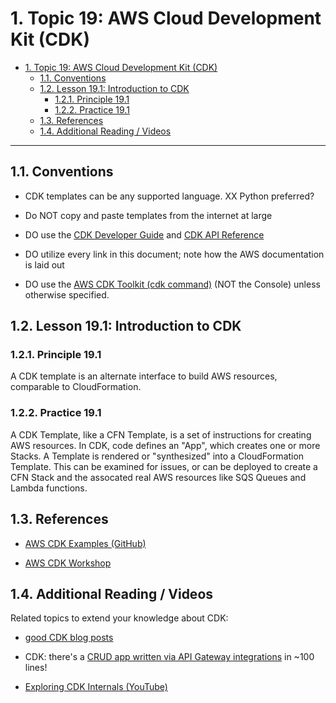 # 1. Topic 19: AWS Cloud Development Kit (CDK)

- [1. Topic 19: AWS Cloud Development Kit (CDK)](#1-topic-19-aws-cloud-development-kit-cdk)
  - [1.1. Conventions](#11-conventions)
  - [1.2. Lesson 19.1: Introduction to CDK](#12-lesson-191-introduction-to-cdk)
    - [1.2.1. Principle 19.1](#121-principle-191)
    - [1.2.2. Practice 19.1](#122-practice-191)
  - [1.3. References](#13-references)
  - [1.4. Additional Reading / Videos](#14-additional-reading--videos)

****

## 1.1. Conventions

- CDK templates can be any supported language. XX Python preferred?

- Do NOT copy and paste templates from the internet at large

- DO use the [CDK Developer Guide](https://docs.aws.amazon.com/cdk/latest/guide/home.html)
  and [CDK API Reference](https://docs.aws.amazon.com/cdk/api/latest/docs/aws-construct-library.html)

- DO utilize every link in this document; note how the AWS documentation is
  laid out

- DO use the [AWS CDK Toolkit (cdk command)](https://docs.aws.amazon.com/cdk/latest/guide/cli.html)
  (NOT the Console) unless otherwise specified.

## 1.2. Lesson 19.1: Introduction to CDK

### 1.2.1. Principle 19.1

A CDK template is an alternate interface to build AWS resources, comparable to CloudFormation.

### 1.2.2. Practice 19.1

A CDK Template, like a CFN Template, is a set of instructions for creating AWS
resources. In CDK, code defines an "App", which creates one or more Stacks. A
Template is rendered or "synthesized" into a CloudFormation Template. This can
be examined for issues, or can be deployed to create a CFN Stack and the
assocated real AWS resources like SQS Queues and Lambda functions.

## 1.3. References

- [AWS CDK Examples (GitHub)](https://github.com/aws-samples/aws-cdk-examples)

- [AWS CDK Workshop](https://cdkworkshop.com/)

## 1.4. Additional Reading / Videos

Related topics to extend your knowledge about CDK:

- [good CDK blog posts](https://garbe.io/category/cdk/)

- CDK: there's a [CRUD app written via API Gateway
  integrations](https://github.com/aws-samples/aws-cdk-examples/blob/master/python/my-widget-service/my_widget_service/my_widget_service_stack.py)
  in ~100 lines!

- [Exploring CDK Internals (YouTube)](https://youtu.be/X8G3G3SnCuI)
